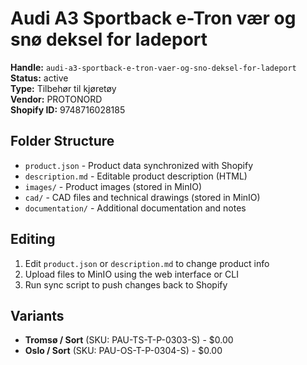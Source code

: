 # Audi A3 Sportback e-Tron vær og snø deksel for ladeport

**Handle:** `audi-a3-sportback-e-tron-vaer-og-sno-deksel-for-ladeport`  
**Status:** active  
**Type:** Tilbehør til kjøretøy  
**Vendor:** PROTONORD  
**Shopify ID:** 9748716028185  

## Folder Structure

- `product.json` - Product data synchronized with Shopify
- `description.md` - Editable product description (HTML)
- `images/` - Product images (stored in MinIO)
- `cad/` - CAD files and technical drawings (stored in MinIO)
- `documentation/` - Additional documentation and notes

## Editing

1. Edit `product.json` or `description.md` to change product info
2. Upload files to MinIO using the web interface or CLI
3. Run sync script to push changes back to Shopify

## Variants

- **Tromsø / Sort** (SKU: PAU-TS-T-P-0303-S) - $0.00
- **Oslo / Sort** (SKU: PAU-OS-T-P-0304-S) - $0.00
